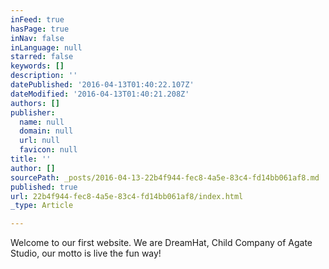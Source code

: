 ```yaml
---
inFeed: true
hasPage: true
inNav: false
inLanguage: null
starred: false
keywords: []
description: ''
datePublished: '2016-04-13T01:40:22.107Z'
dateModified: '2016-04-13T01:40:21.208Z'
authors: []
publisher:
  name: null
  domain: null
  url: null
  favicon: null
title: ''
author: []
sourcePath: _posts/2016-04-13-22b4f944-fec8-4a5e-83c4-fd14bb061af8.md
published: true
url: 22b4f944-fec8-4a5e-83c4-fd14bb061af8/index.html
_type: Article

---
```

Welcome to our first website. We are DreamHat, Child Company of Agate Studio, our motto is live the fun way!